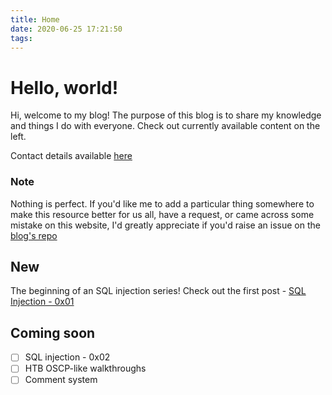 ```yaml
---
title: Home
date: 2020-06-25 17:21:50
tags:
---
```


# Hello, world!

Hi, welcome to my blog!
The purpose of this blog is to share my knowledge and things I do with everyone.
Check out currently available content on the left.

Contact details available [here](/whoami/#Connect-With-Me)

### Note
Nothing is perfect. If you'd like me to add a particular thing somewhere to make this resource better for us all, have a request, or came across some mistake on this website, I'd greatly appreciate if you'd raise an issue on the [blog's repo](https://github.com/krnb/noobsecblog)

## New
The beginning of an SQL injection series! Check out the first post - [SQL Injection - 0x01](/sqli-0x01)

## Coming soon
- [ ] SQL injection - 0x02
- [ ] HTB OSCP-like walkthroughs
- [ ] Comment system